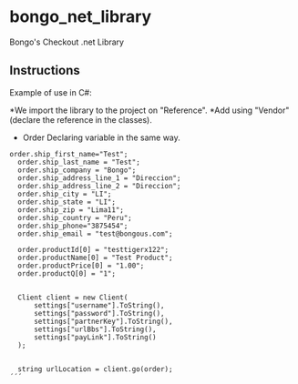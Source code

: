 # bongo_net_library 
Bongo's Checkout .net Library

## Instructions
Example of use in C#:

*We import the library to the project on "Reference".
*Add  using "Vendor" (declare the reference in the classes).
* Order Declaring variable in the same way.

```
order.ship_first_name="Test";
  order.ship_last_name = "Test";
  order.ship_company = "Bongo";
  order.ship_address_line_1 = "Direccion";
  order.ship_address_line_2 = "Direccion";
  order.ship_city = "LI";
  order.ship_state = "LI";
  order.ship_zip = "Lima11";
  order.ship_country = "Peru";
  order.ship_phone="3875454";
  order.ship_email = "test@bongous.com";

  order.productId[0] = "testtigerx122";
  order.productName[0] = "Test Product";
  order.productPrice[0] = "1.00";
  order.productQ[0] = "1";


  Client client = new Client(
      settings["username"].ToString(),
      settings["password"].ToString(),
      settings["partnerKey"].ToString(),
      settings["urlBbs"].ToString(),
      settings["payLink"].ToString()
  );


  string urlLocation = client.go(order);
´´´
